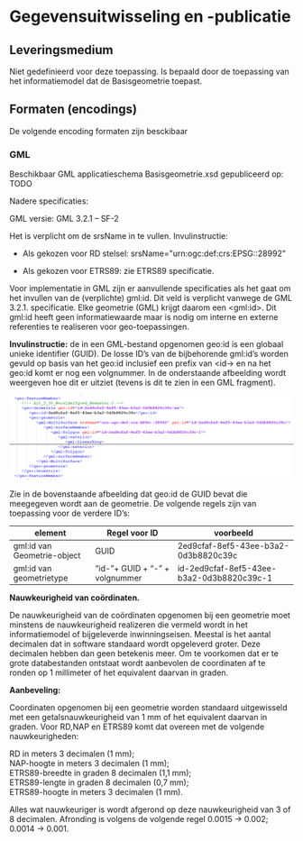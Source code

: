 Gegevensuitwisseling en -publicatie
===================================

Leveringsmedium
---------------

Niet gedefinieerd voor deze toepassing. Is bepaald door de toepassing van het
informatiemodel dat de Basisgeometrie toepast.

Formaten (encodings)
--------------------

De volgende encoding formaten zijn besckibaar

### GML

Beschikbaar GML applicatieschema Basisgeometrie.xsd gepubliceerd op: TODO

Nadere specificaties:

GML versie: GML 3.2.1 – SF-2

Het is verplicht om de srsName in te vullen. Invulinstructie:

-   Als gekozen voor RD stelsel: srsName="urn:ogc:def:crs:EPSG::28992"

-   Als gekozen voor ETRS89: zie ETRS89 specificatie.

Voor implementatie in GML zijn er aanvullende specificaties als het gaat om het
invullen van de (verplichte) gml:id. Dit veld is verplicht vanwege de GML 3.2.1.
specificatie. Elke geometrie (GML) krijgt daarom een \<gml:id\>. Dit gml:id
heeft geen informatiewaarde maar is nodig om interne en externe referenties te
realiseren voor geo-toepassingen.

**Invulinstructie:** de in een GML-bestand opgenomen geo:id is een globaal
unieke identifier (GUID). De losse ID’s van de bijbehorende gml:id’s worden
gevuld op basis van het geo:id inclusief een prefix van \<id-\> en na het geo:id
komt er nog een volgnummer. In de onderstaande afbeelding wordt weergeven hoe
dit er uitziet (tevens is dit te zien in een GML fragment).

![](media/aceb9310048abdf04a41f79f8a871139.png)

Zie in de bovenstaande afbeelding dat geo:id de GUID bevat die meegegeven wordt
aan de geometrie. De volgende regels zijn van toepassing voor de verdere ID’s:

| **element**                 | **Regel voor ID**              | **voorbeeld**                             |
|-----------------------------|--------------------------------|-------------------------------------------|
| gml:id van Geometrie-object | GUID                           | 2ed9cfaf-8ef5-43ee-b3a2-0d3b8820c39c      |
| gml:id van geometrietype    | “id-”+ GUID + “-” + volgnummer | id-2ed9cfaf-8ef5-43ee-b3a2-0d3b8820c39c-1 |

**Nauwkeurigheid van coördinaten.**

De nauwkeurigheid van de coördinaten opgenomen bij een geometrie moet minstens
de nauwkeurigheid realizeren die vermeld wordt in het informatiemodel of
bijgeleverde inwinningseisen. Meestal is het aantal decimalen dat in software
standaard wordt opgeleverd groter. Deze decimalen hebben dan geen betekenis
meer. Om te voorkomen dat er te grote databestanden ontstaat wordt aanbevolen de
coordinaten af te ronden op 1 millimeter of het equivalent daarvan in graden.

**Aanbeveling:**

Coordinaten opgenomen bij een geometrie worden standaard uitgewisseld met een
getalsnauwkeurigheid van 1 mm of het equivalent daarvan in graden. Voor RD,NAP
en ETRS89 komt dat overeen met de volgende nauwkeurigheden:

RD in meters 3 decimalen (1 mm);  
NAP-hoogte in meters 3 decimalen (1 mm);  
ETRS89-breedte in graden 8 decimalen (1,1 mm);  
ETRS89-lengte in graden 8 decimalen (0,7 mm);  
ETRS89-hoogte in meters 3 decimalen (1 mm).

Alles wat nauwkeuriger is wordt afgerond op deze nauwkeurigheid van 3 of 8
decimalen. Afronding is volgens de volgende regel 0.0015 -\> 0.002; 0.0014 -\>
0.001.
